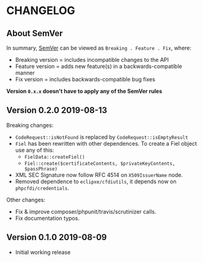 # CHANGELOG

## About SemVer

In summary, [SemVer](https://semver.org/) can be viewed as ` Breaking . Feature . Fix `, where:

- Breaking version = includes incompatible changes to the API
- Feature version = adds new feature(s) in a backwards-compatible manner
- Fix version = includes backwards-compatible bug fixes

**Version `0.x.x` doesn't have to apply any of the SemVer rules**


## Version 0.2.0 2019-08-13

Breaking changes:

- `CodeRequest::isNotFound` is replaced by `CodeRequest::isEmptyResult`
- `Fiel` has been rewritten with other dependences.
  To create a Fiel object use any of this:
    - `FielData::createFiel()`
    - `Fiel::create($certificateContents, $privateKeyContents, $passPhrase)`
- XML SEC Signature now follow RFC 4514 on `X509IssuerName` node.
- Removed dependence to `eclipxe/cfdiutils`, it depends now on `phpcfdi/credentials`.

Other changes:

- Fix & improve composer/phpunit/travis/scrutinizer calls.
- Fix documentation typos.


## Version 0.1.0 2019-08-09

- Initial working release
